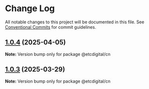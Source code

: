 # Change Log

All notable changes to this project will be documented in this file.
See [Conventional Commits](https://conventionalcommits.org) for commit guidelines.

## [1.0.4](https://github.com/etcdigital/packages/compare/@etcdigital/cn@1.0.3...@etcdigital/cn@1.0.4) (2025-04-05)

**Note:** Version bump only for package @etcdigital/cn





## [1.0.3](https://github.com/etcdigital/packages/compare/@etcdigital/cn@1.0.2...@etcdigital/cn@1.0.3) (2025-03-29)

**Note:** Version bump only for package @etcdigital/cn
